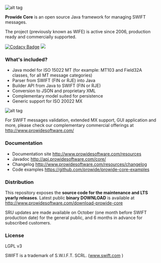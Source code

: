 ![alt tag](http://www.prowidesoftware.com/images/logo/prowideLogoHorizontal-800x253-300dpi.jpg)


**Prowide Core** is an open source Java framework for managing SWIFT messages.

The project (previously known as WIFE) is active since 2006, production ready and commercially supported.

[![Codacy Badge](https://api.codacy.com/project/badge/Grade/2005f830d80c4db4a5c26e4380eb8d23)](https://www.codacy.com/app/prowide/prowide-core?utm_source=github.com&utm_medium=referral&utm_content=prowide/prowide-core&utm_campaign=badger)
<a href="https://codeclimate.com/github/prowide/prowide-core/maintainability"><img src="https://api.codeclimate.com/v1/badges/5f64e32b42dc0a4742b1/maintainability" /></a>

### What's included?

* Java model for ISO 15022 MT (for example: MT103 and Field32A classes, for all MT message categories)
* Parser from SWIFT (FIN or RJE) into Java
* Builder API from Java to SWIFT (FIN or RJE)
* Conversion to JSON and proprietary XML
* Complementary model suited for persistence
* Generic support for ISO 20022 MX

![alt tag](http://www.prowidesoftware.com/images/infografias/coreModelLayers.png)

For SWIFT messages validation, extended MX support, GUI application and more, please check our complementary commercial offerings at http://www.prowidesoftware.com/

### Documentation
* Documentation site http://www.prowidesoftware.com/resources
* Javadoc http://api.prowidesoftware.com/core/
* Changelog http://www.prowidesoftware.com/resources/changelog
* Code examples https://github.com/prowide/prowide-core-examples

### Distribution
This repository exposes the **source code for the maintenance and LTS yearly releases**. 
Latest public **binary DOWNLOAD** is available at http://www.prowidesoftware.com/download-prowide-core

SRU updates are made available on October (one month before SWIFT production date) for the general public, and 6 months in advance for subscribed customers.

### License

LGPL v3

SWIFT is a trademark of S.W.I.F.T. SCRL. (www.swift.com )
